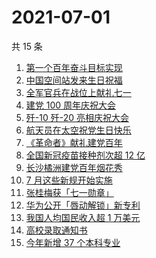 # 2021-07-01

共 15 条

<!-- BEGIN -->
<!-- 最后更新时间 Thu Jul 01 2021 22:04:58 GMT+0800 (China Standard Time) -->

1. [第一个百年奋斗目标实现](https://www.zhihu.com/search?q=百年奋斗目标)
2. [中国空间站发来生日祝福](https://www.zhihu.com/search?q=空间站)
3. [全军官兵在战位上献礼七一](https://www.zhihu.com/search?q=部队官兵)
4. [建党 100 周年庆祝大会](https://www.zhihu.com/search?q=庆祝大会)
5. [歼-10 歼-20 亮相庆祝大会](https://www.zhihu.com/search?q=歼20)
6. [航天员在太空祝党生日快乐](https://www.zhihu.com/search?q=中国空间站)
7. [《革命者》献礼建党百年](https://www.zhihu.com/search?q=革命者)
8. [全国新冠疫苗接种剂次超 12 亿](https://www.zhihu.com/search?q=新冠疫苗接种)
9. [长沙橘洲建党百年烟花秀](https://www.zhihu.com/search?q=长沙烟花秀)
10. [7 月这些新规开始实施](https://www.zhihu.com/search?q=新规)
11. [张桂梅获「七一勋章」](https://www.zhihu.com/search?q=张桂梅)
12. [华为公开「唇动解锁」新专利](https://www.zhihu.com/search?q=唇动解锁)
13. [我国人均国民收入超 1 万美元](https://www.zhihu.com/search?q=人均国民收入)
14. [高校录取通知书](https://www.zhihu.com/search?q=高校录取通知书)
15. [今年新增 37 个本科专业](https://www.zhihu.com/search?q=新专业)

<!-- END -->
